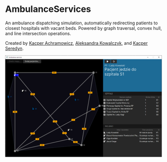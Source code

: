 # AmbulanceServices

An ambulance dispatching simulation, automatically redirecting patients to closest hospitals with vacant beds. Powered by graph traversal, convex hull, and line intersection operations.

Created by [Kacper Achramowicz](https://github.com/Achreko), [Aleksandra Kowalczyk](https://github.com/Olakow), and [Kacper Seredyn](https://github.com/scidsgn).

![App screenshot](screen.png)